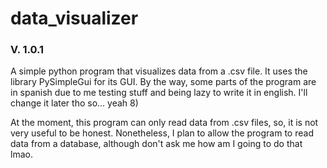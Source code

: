 # data_visualizer
### V. 1.0.1
A simple python program that visualizes data from a .csv file. It uses the library PySimpleGui for its GUI. By the way, some parts of the program are in spanish due to me testing stuff and being lazy to write it in english. I'll change it later tho so... yeah 8)

At the moment, this program can only read data from .csv files, so, it is not very useful to be honest. Nonetheless, I plan to allow the program to read data from a database, although don't ask me how am I going to do that lmao.
